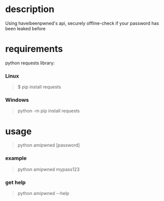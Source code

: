 # description
Using haveibeenpwned's api, securely offline-check if your password has been leaked before

# requirements
python requests library:

### Linux
> $ pip install requests 

### Windows
> python -m pip install requests

# usage
> python amipwned [password]

### example
> python amipwned mypass123

### get help
> python amipwned --help

